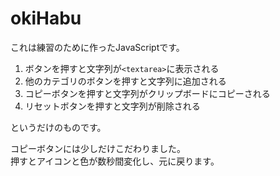 # okiHabu

これは練習のために作ったJavaScriptです。

1. ボタンを押すと文字列が`<textarea>`に表示される
2. 他のカテゴリのボタンを押すと文字列に追加される
3. コピーボタンを押すと文字列がクリップボードにコピーされる
4. リセットボタンを押すと文字列が削除される

というだけのものです。

コピーボタンには少しだけこだわりました。<br>
押すとアイコンと色が数秒間変化し、元に戻ります。